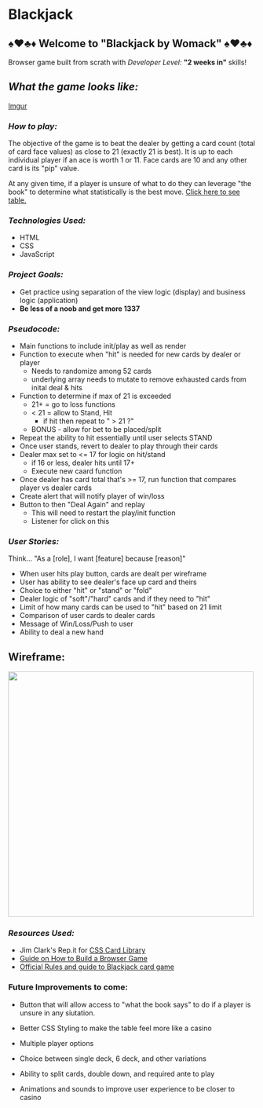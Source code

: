 # Blackjack



##  ♠️♥️♣️♦️  Welcome to "Blackjack by Womack"  ♠️♥️♣️♦️

Browser game built from scrath with  _Developer Level:_ __"2 weeks in"__  skills!

## _What the game looks like:_

[Imgur](https://i.imgur.com/yzUsptu.png)


### _How to play:_

The objective of the game is to beat the dealer by getting a card count (total of card face values) as close to 21 (exactly 21 is best).  It is up to each individual player if an ace is worth 1 or 11. Face cards are 10 and any other card is its "pip" value.

At any given time, if a player is unsure of what to do they can leverage "the book" to determine what statistically is the best move. [Click here to see table.](https://i.imgur.com/RcNQPSk.png)

### _Technologies Used:_ 

* HTML
* CSS
* JavaScript


### _Project Goals:_ 

* Get practice using separation of the view logic (display) and business logic (application)
* __Be less of a noob and get more 1337__


### _Pseudocode:_

* Main functions to include init/play as well as render
* Function to execute when "hit" is needed for new cards by dealer or player
    * Needs to randomize among 52 cards
    * underlying array needs to mutate to remove exhausted cards from inital deal & hits
* Function to determine if max of 21 is exceeded
    * 21+ = go to loss functions
    * < 21 = allow to Stand, Hit
        * if hit then repeat to " > 21 ?"
    * BONUS - allow for bet to be placed/split
* Repeat the ability to hit essentially until user selects STAND 
* Once user stands, revert to dealer to play through their cards
* Dealer max set to <= 17 for logic on hit/stand
    * if 16 or less, dealer hits until 17+
    * Execute new caard function 
* Once dealer has card total that's >= 17, run function that compares player vs dealer cards
* Create alert that will notify player of win/loss
* Button to then "Deal Again" and replay
    * This will need to restart the play/init function
    * Listener for click on this


### _User Stories:_

Think... "As a [role], I want [feature] because [reason]" 

* When user hits play button, cards are dealt per wireframe
* User has ability to see dealer's face up card and theirs
* Choice to either "hit" or "stand" or "fold" 
* Dealer logic of "soft"/"hard" cards and if they need to "hit" 
* Limit of how many cards can be used to "hit" based on 21 limit
* Comparison of user cards to dealer cards
* Message of Win/Loss/Push to user
* Ability to deal a new hand


## Wireframe:

<img src="https://i.imgur.com/Y10z4cO.jpg" width="500">


### _Resources Used:_

* Jim Clark's Rep.it for [CSS Card Library](https://repl.it/@jim_clark/Use-CSS-Card-Library#index.html)
* [Guide on How to Build a Browser Game](https://git.generalassemb.ly/SEI-CC/SEI-CC-9/blob/master/work/w01/d5/01-04-guide-to-building-a-browser-game.md)
* [Official Rules and guide to Blackjack card game](https://bicyclecards.com/how-to-play/blackjack/)



### Future Improvements to come: 

* Button that will allow access to "what the book says" to do if a player is unsure in any siutation.

* Better CSS Styling to make the table feel more like a casino

* Multiple player options

* Choice between single deck, 6 deck, and other variations

* Ability to split cards, double down, and required ante to play

* Animations and sounds to improve user experience to be closer to casino
